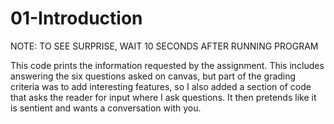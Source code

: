 # 01-Introduction

NOTE: TO SEE SURPRISE, WAIT 10 SECONDS AFTER RUNNING PROGRAM

This code prints the information requested by the assignment. This includes answering the six 
questions asked on canvas, but part of the grading criteria was to add interesting features, 
so I also added a section of code that asks the reader for input where I ask questions. It 
then pretends like it is sentient and wants a conversation with you.






